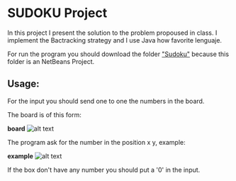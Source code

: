 # SUDOKU Project

In this project I present the solution to the problem propoused in class.
I implement the Bactracking strategy and I use Java how favorite lenguaje.

For run the program you should download the folder ["Sudoku"](https://mega.nz/#!iEwAkASQ!l4ZopNYSogYcjdMIYDyEpjJ2_ywheJaMZ13pKmCexxQ) because this folder is an
NetBeans Project.


## Usage:

For the input you should send one to one the numbers in the board.

The board is of this form:

**board**
![alt text](https://github.com/andbet050197/IS453UTP/tree/master/Sudoku/files/tablerosudoku1.jpg "Board")

The program ask for the number in the position x y, example:

**example**
![alt text](https://github.com/andbet050197/IS453UTP/tree/master/Sudoku/files/ejemplo.jpg "ejemplo")

If the box don't have any number you should put a '0' in the input.
